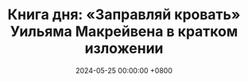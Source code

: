 ---
title: "Книга дня: «Заправляй кровать» Уильяма Макрейвена в кратком изложении"
description: >-
 🛏️ «Заправляй кровать» — мотивационная книга от адмирала ВМС США Уильяма Макрейвена, основанная на простых, но мощных жизненных принципах, которые помогут изменить мышление и добиться успеха. Мотивация и секреты успеха от адмирала SEAL. Вдохновитесь дисциплиной и силой привычек!
date: 2024-05-25 00:00:00 +0800
categories: [Мышление, Конспекты-книг]
tags:
  [
    заправляй-кровать,
    уильям-макрейвен,
    мотивация,
    успех,
    дисциплина,
    жизненные-уроки,
    лидерство,
    постановка-целей,
    преодоление-препятствий,
    сила-привычек,
    выносливость,
    обзор-книги,
    личные-достижения
  ]
image:
alt: Заправляй кровать Уильям Макрейвен обложка
fallback:
  -
  -
---